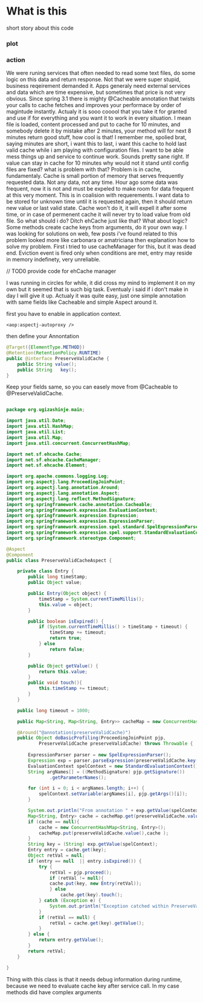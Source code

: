 # What is this
short story about this code 

### plot

### action

We were runing services that often needed to read some text files, do some logic on this data
and return response. Not that we were super stupid, business reqeirement demanded it. Apps generaly 
need external services and data which are time expensive, but sometimes that price is not very obvious.
 Since spring 3.1 there is mighty @Cacheable annotation that twists your calls to cache fetches and 
 improves your performace by order of magintude instantly. Actualy it is sooo cooool that you take it 
 for granted and use if for everything and you want it to work in every situation. I mean file is loaded, 
 content processed and put to cache for 10 minutes, and somebody delete it by mistake after 2 minutes,
your method will for next 8 minutes return good stuff, how cool is that! I remember me, spolied brat, saying 
minutes are short, i want this to last, i want this cache to hold last valid cache while i am playing with configuration files.
I want to be able mess things up and service to continue work. Sounds pretty sane right. If value can stay in 
cache for 10 minutes why would not it stand until config files are fixed? what is problem with that? Problem is in cache,
fundamentaly. Cache is small portion of memory that serves frequently requested data. Not any data, not any time. Hour ago 
some data was frequent, now it is not and must be expeled to make room for data frequent at this very moment. This is in 
coalision with requerements. I want data to be stored for unknown time until it is requested again, then it should return
new value or last valid state. Cache won't do it, it will expell it after some time, or in case of permenent cache it will 
never try to load value from old file. So what should i do? Ditch ehCache just like that? What about logic? Some methods 
create cache keys from arguments, do it your own way. I was looking for solutions on web, few posts i've found related to this
problem looked more like carbonara or amatriciana then explanation how to solve my problem. First i tried to use cacheManager for this,
but it was dead end. Eviction event is fired only when conditions are met, entry may reside in memory indefinety, very unreliable. 

// TOD0 provide code for ehCache manager 

I was running in circles for while, it did cross my mind to implement it on my own but it seemed that is such big task. 
Eventualy i said if i don't make in day I will give it up. Actualy it was quite easy, just one simple annotation with
same fields like Cacheable and simple Aspect around it. 

first you have to enable in application context.

```
<aop:aspectj-autoproxy />
```

then define your Annontation

```java
@Target({ElementType.METHOD})
@Retention(RetentionPolicy.RUNTIME)
public @interface PreserveValidCache {
	public String value();
	public String 	key();
}
```


Keep your fields same, so you can easely move from @Cacheable to @PreserveValidCache.

```java

package org.ugizashinje.main;

import java.util.Date;
import java.util.HashMap;
import java.util.List;
import java.util.Map;
import java.util.concurrent.ConcurrentHashMap;

import net.sf.ehcache.Cache;
import net.sf.ehcache.CacheManager;
import net.sf.ehcache.Element;

import org.apache.commons.logging.Log;
import org.aspectj.lang.ProceedingJoinPoint;
import org.aspectj.lang.annotation.Around;
import org.aspectj.lang.annotation.Aspect;
import org.aspectj.lang.reflect.MethodSignature;
import org.springframework.cache.annotation.Cacheable;
import org.springframework.expression.EvaluationContext;
import org.springframework.expression.Expression;
import org.springframework.expression.ExpressionParser;
import org.springframework.expression.spel.standard.SpelExpressionParser;
import org.springframework.expression.spel.support.StandardEvaluationContext;
import org.springframework.stereotype.Component;

@Aspect
@Component
public class PreserveValidCacheAspect {

	private class Entry {
		public long timeStamp;
		public Object value;

		public Entry(Object object) {
			timeStamp = System.currentTimeMillis();
			this.value = object;
		}

		public boolean isExpired() {
			if (System.currentTimeMillis() > timeStamp + timeout) {
				timeStamp += timeout;
				return true;
			} else
				return false;
		}

		public Object getValue() {
			return this.value;
		}
		public void touch(){
			this.timeStamp += timeout;
		}
	}

	public long timeout = 1000;

	public Map<String, Map<String, Entry>> cacheMap = new ConcurrentHashMap<String, Map<String, Entry>>();

	@Around("@annotation(preserveValidCache)")
	public Object doBasicProfiling(ProceedingJoinPoint pjp,
			PreserveValidCache preserveValidCache) throws Throwable {
		
		ExpressionParser parser = new SpelExpressionParser();
		Expression exp = parser.parseExpression(preserveValidCache.key());
		EvaluationContext spelContext = new StandardEvaluationContext();
		String argNames[] = ((MethodSignature) pjp.getSignature())
				.getParameterNames();

		for (int i = 0; i < argNames.length; i++) {
			spelContext.setVariable(argNames[i], pjp.getArgs()[i]);
		}

		System.out.println("From annotation " + exp.getValue(spelContext));
		Map<String, Entry> cache = cacheMap.get(preserveValidCache.value());
		if (cache == null){
			cache = new ConcurrentHashMap<String, Entry>();
			cacheMap.put(preserveValidCache.value(),cache );
		}
		String key = (String) exp.getValue(spelContext);
		Entry entry = cache.get(key);
		Object retVal = null;
		if (entry == null  || entry.isExpired()) {
			try {
				retVal = pjp.proceed();
				if (retVal != null){
				cache.put(key, new Entry(retVal));
				} else
					cache.get(key).touch();
			} catch (Exception e) {
				System.out.println("Exception catched within PreserveValidCacheAspect from " + pjp.getSignature());
			}
			if (retVal == null) {
				retVal = cache.get(key).getValue();
			}
		} else {
			return entry.getValue();
		}
		return retVal;
	}

}

```

Thing with this class is that it needs debug information during runtime, because we need to evaluate cache key after service call. In my case 
methods did have complex arguments 